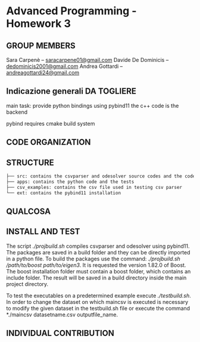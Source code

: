 # Advanced Programming - Homework 3

## GROUP MEMBERS
Sara Carpenè – saracarpene01@gmail.com Davide De Dominicis – dedominicis2001@gmail.com Andrea Gottardi – andreagottardi24@gmail.com

## Indicazione generali DA TOGLIERE

main task:
provide python bindings using pybind11
the c++ code is the backend

pybind requires cmake build system

## CODE ORGANIZATION


## STRUCTURE
```bash
├── src: contains the csvparser and odesolver source codes and the code for the binding
├── apps: contains the python code and the tests
├── csv_examples: contains the csv file used in testing csv parser
└── ext: contains the pybind11 installation
```

## QUALCOSA


## INSTALL AND TEST
The script *./projbuild.sh* compiles csvparser and odesolver using pybind11. The packages are saved in a build folder and they can be directly imported in a python file. To build the packages use the command: *./projbuild.sh /path/to/boost path/to/eigen3*. It is requested the version 1.82.0 of Boost. The boost installation folder must contain a boost folder, which contains an include folder.
The result will be saved in a build directory inside the main project directory.

To test the executables on a predetermined example execute *./testbuild.sh*. In order to change the dataset on which maincsv is executed is necessary to modify the given dataset in the testbuild.sh file or execute the command *./maincsv datasetname.csv outputfile_name.
## INDIVIDUAL CONTRIBUTION
